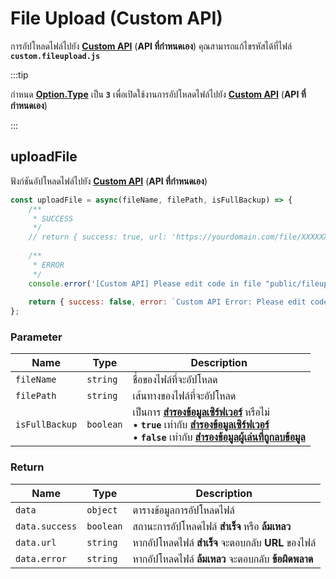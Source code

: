 # File Upload (Custom API)

การอัปโหลดไฟล์ไปยัง [**Custom API**](../config/server.md#optiontype) (**API ที่กำหนดเอง**) คุณสามารถแก้ไขรหัสได้ที่ไฟล์ **`custom.fileupload.js`**

:::tip

กำหนด [**Option.Type**](../config/server#optiontype) เป็น **`3`** เพื่อเปิดใช้งานการอัปโหลดไฟล์ไปยัง [**Custom API**](../config/server.md#optiontype) (**API ที่กำหนดเอง**)

:::

## uploadFile

ฟังก์ชันอัปโหลดไฟล์ไปยัง [**Custom API**](../config/server.md#optiontype) (**API ที่กำหนดเอง**)

```js
const uploadFile = async(fileName, filePath, isFullBackup) => {
    /**
     * SUCCESS
     */
    // return { success: true, url: 'https://yourdomain.com/file/XXXXXXXXXXXX' };
    
    /**
     * ERROR
     */
    console.error('[Custom API] Please edit code in file "public/fileupload/custom.fileupload.js"');
    
    return { success: false, error: `Custom API Error: Please edit code in file "public/fileupload/custom.fileupload.js"` };
};
```

### Parameter

| Name                                             | Type                                   | Description                                                
|--------------------------------------------------|----------------------------------------|-------------------------------------------------
| `fileName`                                       | `string`                               | ชื่อของไฟล์ที่จะอัปโหลด
| `filePath`                                       | `string`                               | เส้นทางของไฟล์ที่จะอัปโหลด
| `isFullBackup`                                   | `boolean`                              | เป็นการ [**สำรองข้อมูลเซิร์ฟเวอร์**](../config/server.md#backupserverdataenable) หรือไม่ <br />• **`true`** เท่ากับ [**สำรองข้อมูลเซิร์ฟเวอร์**](../config/server.md#backupserverdataenable) <br />• **`false`** เท่ากับ [**สำรองข้อมูลผู้เล่นที่ถูกลบข้อมูล**](../config/server.md#backupplayerdataenable)

### Return

| Name                         | Type               | Description                                                
|------------------------------|--------------------|--------------------------------------------------
| `data`                       | `object`           | ตารางข้อมูลการอัปโหลดไฟล์
| `data.success`               | `boolean`          | สถานะการอัปโหลดไฟล์ **สำเร็จ** หรือ **ล้มเหลว**
| `data.url`                   | `string`           | หากอัปโหลดไฟล์ **สำเร็จ** จะตอบกลับ **URL** ของไฟล์
| `data.error`                 | `string`           | หากอัปโหลดไฟล์ **ล้มเหลว** จะตอบกลับ **ข้อผิดพลาด**

